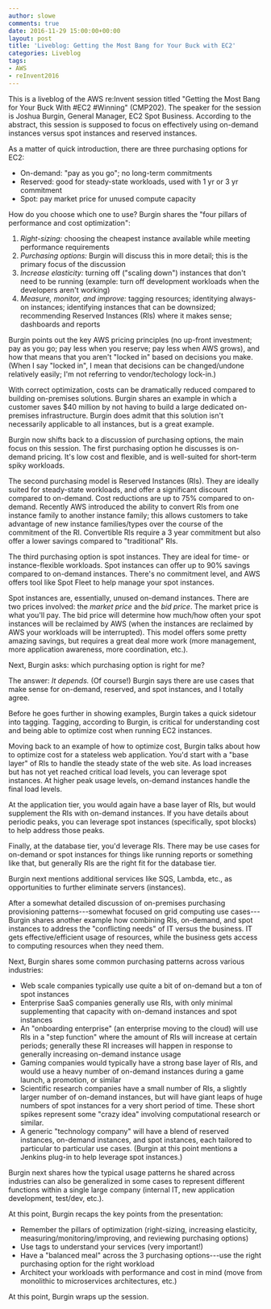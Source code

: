 ```yaml
---
author: slowe
comments: true
date: 2016-11-29 15:00:00+00:00
layout: post
title: 'Liveblog: Getting the Most Bang for Your Buck with EC2'
categories: Liveblog
tags:
- AWS
- reInvent2016
---
```


This is a liveblog of the AWS re:Invent session titled "Getting the Most Bang for Your Buck With #EC2 #Winning" (CMP202). The speaker for the session is Joshua Burgin, General Manager, EC2 Spot Business. According to the abstract, this session is supposed to focus on effectively using on-demand instances versus spot instances and reserved instances.

As a matter of quick introduction, there are three purchasing options for EC2:

* On-demand: "pay as you go"; no long-term commitments
* Reserved: good for steady-state workloads, used with 1 yr or 3 yr commitment
* Spot: pay market price for unused compute capacity

How do you choose which one to use? Burgin shares the "four pillars of performance and cost optimization":

1. _Right-sizing:_ choosing the cheapest instance available while meeting performance requirements
2. _Purchasing options:_ Burgin will discuss this in more detail; this is the primary focus of the discussion
3. _Increase elasticity:_ turning off ("scaling down") instances that don't need to be running (example: turn off development workloads when the developers aren't working) 
4. _Measure, monitor, and improve:_ tagging resources; identitying always-on instances; identifying instances that can be downsized; recommending Reserved Instances (RIs) where it makes sense; dashboards and reports

Burgin points out the key AWS pricing principles (no up-front investment; pay as you go; pay less when you reserve; pay less when AWS grows), and how that means that you aren't "locked in" based on decisions you make. (When I say "locked in", I mean that decisions can be changed/undone relatively easily; I'm not referring to vendor/techology lock-in.)

With correct optimization, costs can be dramatically reduced compared to building on-premises solutions. Burgin shares an example in which a customer saves $40 million by not having to build a large dedicated on-premises infrastructure. Burgin does admit that this solution isn't necessarily applicable to all instances, but is a great example.

Burgin now shifts back to a discussion of purchasing options, the main focus on this session. The first purchasing option he discusses is on-demand pricing. It's low cost and flexible, and is well-suited for short-term spiky workloads.

The second purchasing model is Reserved Instances (RIs). They are ideally suited for steady-state workloads, and offer a significant discount compared to on-demand. Cost reductions are up to 75% compared to on-demand. Recently AWS introduced the ability to convert RIs from one instance family to another instance family; this allows customers to take advantage of new instance families/types over the course of the commitment of the RI. Convertible RIs require a 3 year commitment but also offer a lower savings compared to "traditional" RIs.

The third purchasing option is spot instances. They are ideal for time- or instance-flexible workloads. Spot instances can offer up to 90% savings compared to on-demand instances. There's no commitment level, and AWS offers tool like Spot Fleet to help manage your spot instances.

Spot instances are, essentially, unused on-demand instances. There are two prices involved: the _market price_ and the _bid price_. The market price is what you'll pay. The bid price will determine how much/how often your spot instances will be reclaimed by AWS (when the instances are reclaimed by AWS your workloads will be interrupted). This model offers some pretty amazing savings, but requires a great deal more work (more management, more application awareness, more coordination, etc.).

Next, Burgin asks: which purchasing option is right for me?

The answer: _It depends._ (Of course!) Burgin says there are use cases that make sense for on-demand, reserved, and spot instances, and I totally agree.

Before he goes further in showing examples, Burgin takes a quick sidetour into tagging. Tagging, according to Burgin, is critical for understanding cost and being able to optimize cost when running EC2 instances.

Moving back to an example of how to optimize cost, Burgin talks about how to optimize cost for a stateless web application. You'd start with a "base layer" of RIs to handle the steady state of the web site. As load increases but has not yet reached critical load levels, you can leverage spot instances. At higher peak usage levels, on-demand instances handle the final load levels.

At the application tier, you would again have a base layer of RIs, but would supplement the RIs with on-demand instances. If you have details about periodic peaks, you can leverage spot instances (specifically, spot blocks) to help address those peaks.

Finally, at the database tier, you'd leverage RIs. There may be use cases for on-demand or spot instances for things like running reports or something like that, but generally RIs are the right fit for the database tier.

Burgin next mentions additional services like SQS, Lambda, etc., as opportunities to further eliminate servers (instances).

After a somewhat detailed discussion of on-premises purchasing provisioning patterns---somewhat focused on grid computing use cases---Burgin shares another example how combining RIs, on-demand, and spot instances to address the "conflicting needs" of IT versus the business. IT gets effective/efficient usage of resources, while the business gets access to computing resources when they need them.

Next, Burgin shares some common purchasing patterns across various industries:

* Web scale companies typically use quite a bit of on-demand but a ton of spot instances
* Enterprise SaaS companies generally use RIs, with only minimal supplementing that capacity with on-demand instances and spot instances
* An "onboarding enterprise" (an enterprise moving to the cloud) will use RIs in a "step function" where the amount of RIs will increase at certain periods; generally these RI increases will happen in response to generally increasing on-demand instance usage
* Gaming companies would typically have a strong base layer of RIs, and would use a heavy number of on-demand instances during a game launch, a promotion, or similar
* Scientific research companies have a small number of RIs, a slightly larger number of on-demand instances, but will have giant leaps of huge numbers of spot instances for a very short period of time. These short spikes represent some "crazy idea" involving computational research or similar.
* A generic "technology company" will have a blend of reserved instances, on-demand instances, and spot instances, each tailored to particular to particular use cases. (Burgin at this point mentions a Jenkins plug-in to help leverage spot instances.)

Burgin next shares how the typical usage patterns he shared across industries can also be generalized in some cases to represent different functions within a single large company (internal IT, new application development, test/dev, etc.).

At this point, Burgin recaps the key points from the presentation:

* Remember the pillars of optimization (right-sizing, increasing elasticity, measuring/monitoring/improving, and reviewing purchasing options)
* Use tags to understand your services (very important!)
* Have a "balanced meal" across the 3 purchasing options---use the right purchasing option for the right workload
* Architect your workloads with performance and cost in mind (move from monolithic to microservices architectures, etc.)

At this point, Burgin wraps up the session.
